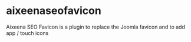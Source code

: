 # aixeenaseofavicon
Aixeena SEO Favicon is a plugin to replace the Joomla favicon and to add app / touch icons
